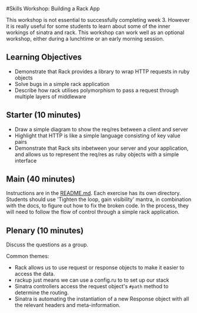 #Skills Workshop: Building a Rack App

This workshop is not essential to successfully completing week 3. However it is really useful for some students to learn about some of the inner workings of sinatra and rack. This workshop can work well as an optional workshop, either during a lunchtime or an early morning session.

## Learning Objectives

* Demonstrate that Rack provides a library to wrap HTTP requests in ruby objects
* Solve bugs in a simple rack application
* Describe how rack utilises polymorphism to pass a request through multiple layers of middleware

## Starter (10 minutes)

* Draw a simple diagram to show the req/res between a client and server
* Highlight that HTTP is like a simple language consisting of key value pairs
* Demonstrate that Rack sits inbetween your server and your application, and allows us to represent the req/res as ruby objects with a simple interface

## Main (40 minutes)

Instructions are in the [README.md](README.md). Each exercise has its own directory. Students should use 'Tighten the loop, gain visibility' mantra, in combination with the docs, to figure out how to fix the broken code. In the process, they will need to follow the flow of control through a simple rack application.

## Plenary (10 minutes)

Discuss the questions as a group.

Common themes:
* Rack allows us to use request or response objects to make it easier to access the data.
* rackup just means we can use a config.ru to to set up our stack
* Sinatra controllers access the request object's `#path` method to determine the routing.
* Sinatra is automating the instantiation of a new Response object with all the relevant headers and meta-information.
